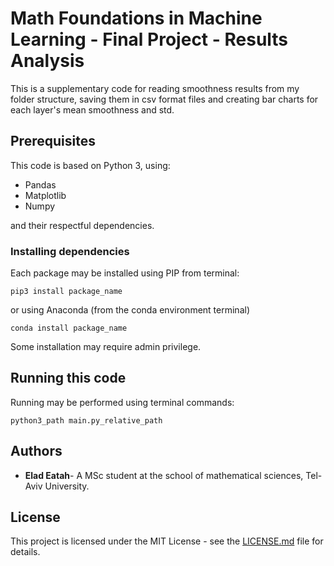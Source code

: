 # Math Foundations in Machine Learning - Final Project - Results Analysis

This is a supplementary code for reading smoothness results from my folder structure,
 saving them in csv format files and creating bar charts for each layer's mean smoothness and std.
## Prerequisites

This code is based on Python 3, using:
 - Pandas
 - Matplotlib
 - Numpy
 
 and their respectful dependencies.
 
### Installing dependencies
 
 Each package may be installed using PIP from terminal:
```
pip3 install package_name
```
or using Anaconda (from the conda environment terminal)
```
conda install package_name
```

Some installation may require admin privilege.

## Running this code
Running may be performed using terminal commands:
```
python3_path main.py_relative_path
```

## Authors

* **Elad Eatah**- A MSc student at the school of
mathematical sciences, Tel-Aviv University.

## License

This project is licensed under the MIT License - see the [LICENSE.md](LICENSE) file for details.
